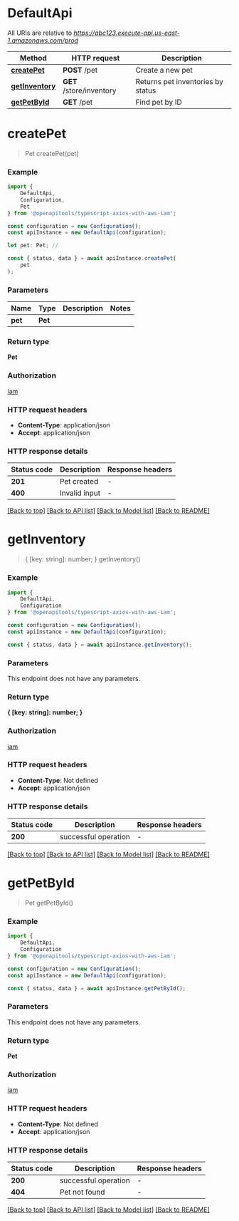 # DefaultApi

All URIs are relative to *https://abc123.execute-api.us-east-1.amazonaws.com/prod*

|Method | HTTP request | Description|
|------------- | ------------- | -------------|
|[**createPet**](#createpet) | **POST** /pet | Create a new pet|
|[**getInventory**](#getinventory) | **GET** /store/inventory | Returns pet inventories by status|
|[**getPetById**](#getpetbyid) | **GET** /pet | Find pet by ID|

# **createPet**
> Pet createPet(pet)


### Example

```typescript
import {
    DefaultApi,
    Configuration,
    Pet
} from '@openapitools/typescript-axios-with-aws-iam';

const configuration = new Configuration();
const apiInstance = new DefaultApi(configuration);

let pet: Pet; //

const { status, data } = await apiInstance.createPet(
    pet
);
```

### Parameters

|Name | Type | Description  | Notes|
|------------- | ------------- | ------------- | -------------|
| **pet** | **Pet**|  | |


### Return type

**Pet**

### Authorization

[iam](../README.md#iam)

### HTTP request headers

 - **Content-Type**: application/json
 - **Accept**: application/json


### HTTP response details
| Status code | Description | Response headers |
|-------------|-------------|------------------|
|**201** | Pet created |  -  |
|**400** | Invalid input |  -  |

[[Back to top]](#) [[Back to API list]](../README.md#documentation-for-api-endpoints) [[Back to Model list]](../README.md#documentation-for-models) [[Back to README]](../README.md)

# **getInventory**
> { [key: string]: number; } getInventory()


### Example

```typescript
import {
    DefaultApi,
    Configuration
} from '@openapitools/typescript-axios-with-aws-iam';

const configuration = new Configuration();
const apiInstance = new DefaultApi(configuration);

const { status, data } = await apiInstance.getInventory();
```

### Parameters
This endpoint does not have any parameters.


### Return type

**{ [key: string]: number; }**

### Authorization

[iam](../README.md#iam)

### HTTP request headers

 - **Content-Type**: Not defined
 - **Accept**: application/json


### HTTP response details
| Status code | Description | Response headers |
|-------------|-------------|------------------|
|**200** | successful operation |  -  |

[[Back to top]](#) [[Back to API list]](../README.md#documentation-for-api-endpoints) [[Back to Model list]](../README.md#documentation-for-models) [[Back to README]](../README.md)

# **getPetById**
> Pet getPetById()


### Example

```typescript
import {
    DefaultApi,
    Configuration
} from '@openapitools/typescript-axios-with-aws-iam';

const configuration = new Configuration();
const apiInstance = new DefaultApi(configuration);

const { status, data } = await apiInstance.getPetById();
```

### Parameters
This endpoint does not have any parameters.


### Return type

**Pet**

### Authorization

[iam](../README.md#iam)

### HTTP request headers

 - **Content-Type**: Not defined
 - **Accept**: application/json


### HTTP response details
| Status code | Description | Response headers |
|-------------|-------------|------------------|
|**200** | successful operation |  -  |
|**404** | Pet not found |  -  |

[[Back to top]](#) [[Back to API list]](../README.md#documentation-for-api-endpoints) [[Back to Model list]](../README.md#documentation-for-models) [[Back to README]](../README.md)


